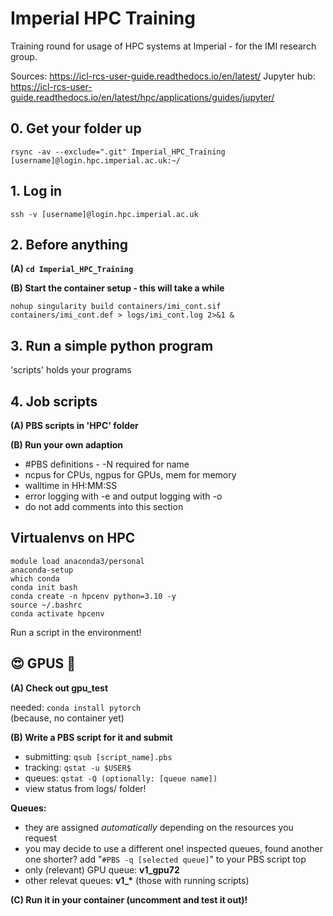 # Imperial HPC Training
Training round for usage of HPC systems at Imperial - for the IMI research group.

Sources:
https://icl-rcs-user-guide.readthedocs.io/en/latest/
Jupyter hub: https://icl-rcs-user-guide.readthedocs.io/en/latest/hpc/applications/guides/jupyter/

## 0. Get your folder up
```
rsync -av --exclude=".git" Imperial_HPC_Training [username]@login.hpc.imperial.ac.uk:~/
```

## 1. Log in
```
ssh -v [username]@login.hpc.imperial.ac.uk
```

## 2. Before anything

**(A) ```cd Imperial_HPC_Training```**

**(B) Start the container setup - this will take a while**
```
nohup singularity build containers/imi_cont.sif containers/imi_cont.def > logs/imi_cont.log 2>&1 &
```

## 3. Run a simple python program
'scripts' holds your programs

## 4. Job scripts

**(A) PBS scripts in 'HPC' folder**
   
**(B) Run your own adaption**

- #PBS definitions - -N required for name
- ncpus for CPUs, ngpus for GPUs, mem for memory
- walltime in HH:MM:SS
- error logging with -e and output logging with -o
- do not add comments into this section

## Virtualenvs on HPC

```
module load anaconda3/personal
anaconda-setup
which conda
conda init bash
conda create -n hpcenv python=3.10 -y
source ~/.bashrc
conda activate hpcenv
```

Run a script in the environment!

## 😍 GPUS 🤑

**(A) Check out gpu_test**

needed: ```conda install pytorch```  
(because, no container yet)

**(B) Write a PBS script for it and submit**

- submitting:   ```qsub [script_name].pbs```
- tracking:     ```qstat -u $USER$```
- queues:       ```qstat -Q (optionally: [queue name])```
- view status from logs/ folder!

**Queues:**
- they are assigned _automatically_ depending on the resources you request
- you may decide to use a different one! inspected queues, found another one shorter? add "```#PBS -q [selected queue]```" to your PBS script top
- only (relevant) GPU queue: **v1_gpu72**
- other relevat queues: **v1_\*** (those with running scripts)

**(C) Run it in your container (uncomment and test it out)!**
